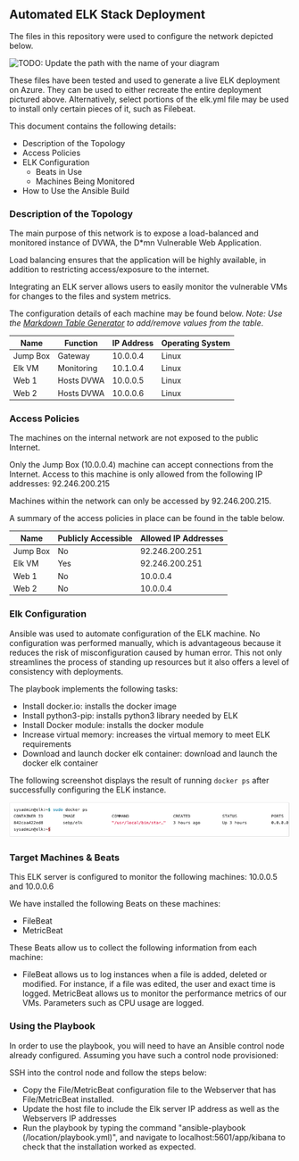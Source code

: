 ## Automated ELK Stack Deployment

The files in this repository were used to configure the network depicted below.

![TODO: Update the path with the name of your diagram](Images/diagram_filename.png)

These files have been tested and used to generate a live ELK deployment on Azure. They can be used to either recreate the entire deployment pictured above. Alternatively, select portions of the elk.yml file may be used to install only certain pieces of it, such as Filebeat.


This document contains the following details:
- Description of the Topology
- Access Policies
- ELK Configuration
  - Beats in Use
  - Machines Being Monitored
- How to Use the Ansible Build


### Description of the Topology

The main purpose of this network is to expose a load-balanced and monitored instance of DVWA, the D*mn Vulnerable Web Application.

Load balancing ensures that the application will be highly available, in addition to restricting access/exposure to the internet.

Integrating an ELK server allows users to easily monitor the vulnerable VMs for changes to the files and system metrics.

The configuration details of each machine may be found below.
_Note: Use the [Markdown Table Generator](http://www.tablesgenerator.com/markdown_tables) to add/remove values from the table_.

| Name     | Function   | IP Address  | Operating System |
|----------|------------|-------------|------------------|
| Jump Box | Gateway    | 10.0.0.4    | Linux            |
| Elk VM   | Monitoring | 10.1.0.4    | Linux            |
| Web 1    | Hosts DVWA | 10.0.0.5    | Linux            |
| Web 2    | Hosts DVWA | 10.0.0.6    | Linux            |

### Access Policies

The machines on the internal network are not exposed to the public Internet. 

Only the Jump Box (10.0.0.4) machine can accept connections from the Internet. Access to this machine is only allowed from the following IP addresses: 92.246.200.215

Machines within the network can only be accessed by 92.246.200.215.

A summary of the access policies in place can be found in the table below.

| Name     | Publicly Accessible | Allowed IP Addresses  |
|----------|---------------------|-----------------------|
| Jump Box | No                  | 92.246.200.251        |
| Elk VM   | Yes                 | 92.246.200.251        |
| Web 1    | No                  | 10.0.0.4              |
| Web 2    | No                  | 10.0.0.4              |

### Elk Configuration

Ansible was used to automate configuration of the ELK machine. No configuration was performed manually, which is advantageous because it reduces the risk of misconfiguration caused by human error. This not only streamlines the process of standing up resources but it also offers a level of consistency with deployments.

The playbook implements the following tasks:
- Install docker.io: installs the docker image
- Install python3-pip: installs python3 library needed by ELK
- Install Docker module: installs the docker module
- Increase virtual memory: increases the virtual memory to meet ELK requirements
- Download and launch docker elk container: download and launch the docker elk container 

The following screenshot displays the result of running `docker ps` after successfully configuring the ELK instance.

![TODO: Update the path with the name of your screenshot of docker ps output](Images/docker_ps_output.png)

### Target Machines & Beats
This ELK server is configured to monitor the following machines: 10.0.0.5 and 10.0.0.6

We have installed the following Beats on these machines:
- FileBeat
- MetricBeat

These Beats allow us to collect the following information from each machine:
- FileBeat allows us to log instances when a file is added, deleted or modified. For instance, if a file was edited, the user and exact time is logged. MetricBeat allows us to monitor the performance metrics of our VMs. Parameters such as CPU usage are logged.

### Using the Playbook
In order to use the playbook, you will need to have an Ansible control node already configured. Assuming you have such a control node provisioned: 

SSH into the control node and follow the steps below:
- Copy the File/MetricBeat configuration file to the Webserver that has File/MetricBeat installed.
- Update the host file to include the Elk server IP address as well as the Webservers IP addresses
- Run the playbook by typing the command "ansible-playbook (/location/playbook.yml)", and navigate to localhost:5601/app/kibana to check that the installation worked as expected.
